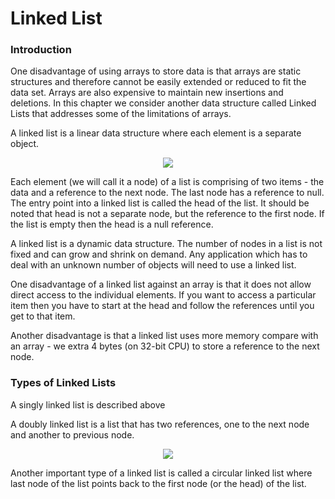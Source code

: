 # Linked List
### Introduction
One disadvantage of using arrays to store data is that arrays are static structures and therefore cannot be easily extended or 
reduced to fit the data set. 
Arrays are also expensive to maintain new insertions and deletions. 
In this chapter we consider another data structure called Linked Lists that addresses some of the limitations of arrays.

A linked list is a linear data structure where each element is a separate object. 
<p align="center">
<img src="https://github.com/shhridoy/Data-Structures-in-CPP/blob/master/Array%20List/Pic/linkedlist.bmp"?raw="true" >
</p>
Each element (we will call it a node) of a list is comprising of two items - the data and a reference to the next node. 
The last node has a reference to null. The entry point into a linked list is called the head of the list. 
It should be noted that head is not a separate node, but the reference to the first node. If the list is empty then the head is a null reference.

A linked list is a dynamic data structure. The number of nodes in a list is not fixed and can grow and shrink on demand. 
Any application which has to deal with an unknown number of objects will need to use a linked list.

One disadvantage of a linked list against an array is that it does not allow direct access to the individual elements. 
If you want to access a particular item then you have to start at the head and follow the references until you get to that item.

Another disadvantage is that a linked list uses more memory compare with an array - we extra 4 bytes (on 32-bit CPU) to 
store a reference to the next node. 

### Types of Linked Lists
A singly linked list is described above

A doubly linked list is a list that has two references, one to the next node and another to previous node. 
<p align="center">
<img src="https://github.com/shhridoy/Data-Structures-in-CPP/blob/master/Array%20List/Pic/doubly.bmp"?raw="true" >
</p>
Another important type of a linked list is called a circular linked list where last node of the list points back to the first node (or the head) of the list. 
